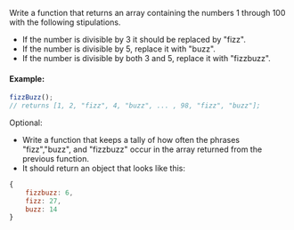 Write a function that returns an array containing the numbers 1 through 100 with the following stipulations.

- If the number is divisible by 3 it should be replaced by "fizz".
- If the number is divisible by 5, replace it with "buzz".
- If the number is divisible by both 3 and 5, replace it with "fizzbuzz".
#### Example:
```js
fizzBuzz();
// returns [1, 2, "fizz", 4, "buzz", ... , 98, "fizz", "buzz"];
```
Optional:

- Write a function that keeps a tally of how often the phrases "fizz","buzz", and "fizzbuzz" occur in the array returned from the previous function.
- It should return an object that looks like this:
```js
{ 
    fizzbuzz: 6, 
    fizz: 27, 
    buzz: 14 
}
```